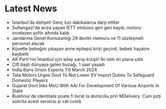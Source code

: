 # Latest News
-  İstanbul'da dehşet! Genç kızı dakikalarca darp ettiler
-  Sultangazi'de arıza yapan İETT otobüsü geri geri kaydı; motoru inceleyen şoför altında kaldı
-  Jandarma Genel Komutanlığı 29 devlet memuru ve 11 sözleşmeli personel alacak
-  Küvette bebeğini yıkayan anne epilepsi krizi geçirdi, bebek hayatını kaybetti
-  AK Parti'nin İstanbul için aday yarışı kızıştı! İki isim ön plana çıktı
-  Çift başlı dünyaya gelen buzağı, 1 saat yaşadı
-  India Bans Onion Exports Till March 2024
-  Tata Motors Urges Govt To Not Lower EV Import Duties To Safeguard Domestic Players
-  Gujarat Govt Inks MoU With AAI For Development Of Various Airports In State
-  Buletinul de identitate poate fi livrat la domiciliu prin MDelivery. Cum poți solicita acest serviciu și cât costă
